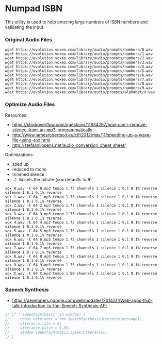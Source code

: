 # Numpad ISBN

This utility is used to help entering large numbers of ISBN numbers and validating the input.

### Original Audio Files

```shell
wget https://evolution.voxeo.com/library/audio/prompts/numbers/0.wav
wget https://evolution.voxeo.com/library/audio/prompts/numbers/1.wav
wget https://evolution.voxeo.com/library/audio/prompts/numbers/2.wav
wget https://evolution.voxeo.com/library/audio/prompts/numbers/3.wav
wget https://evolution.voxeo.com/library/audio/prompts/numbers/4.wav
wget https://evolution.voxeo.com/library/audio/prompts/numbers/5.wav
wget https://evolution.voxeo.com/library/audio/prompts/numbers/6.wav
wget https://evolution.voxeo.com/library/audio/prompts/numbers/7.wav
wget https://evolution.voxeo.com/library/audio/prompts/numbers/8.wav
wget https://evolution.voxeo.com/library/audio/prompts/numbers/9.wav
wget https://evolution.voxeo.com/library/audio/prompts/alphabet/X.wav
```

### Optimize Audio Files

Resources:

* https://stackoverflow.com/questions/11834297/how-can-i-remove-silence-from-an-mp3-programmatically
* http://www.jamesrobertson.eu/clf/2012/may/11/speeding-up-a-wave-file-using-sox.html
* http://stefaanlippens.net/audio_conversion_cheat_sheet/

Optimizations:

* sped up
* reduced to mono
* trimmed silence
* `-C 64` sets the bitrate (sox defaults to 8)

```shell
sox 0.wav -C 64 0.mp3 tempo 1.75 channels 1 silence 1 0.1 0.1% reverse silence 1 0.1 0.1% reverse
sox 1.wav -C 64 1.mp3 tempo 1.75 channels 1 silence 1 0.1 0.1% reverse silence 1 0.1 0.1% reverse
sox 2.wav -C 64 2.mp3 tempo 1.75 channels 1 silence 1 0.1 0.1% reverse silence 1 0.1 0.1% reverse
sox 3.wav -C 64 3.mp3 tempo 1.75 channels 1 silence 1 0.1 0.1% reverse silence 1 0.1 0.1% reverse
sox 4.wav -C 64 4.mp3 tempo 1.75 channels 1 silence 1 0.1 0.1% reverse silence 1 0.1 0.1% reverse
sox 5.wav -C 64 5.mp3 tempo 1.75 channels 1 silence 1 0.1 0.1% reverse silence 1 0.1 0.1% reverse
sox 6.wav -C 64 6.mp3 tempo 1.75 channels 1 silence 1 0.1 0.1% reverse silence 1 0.1 0.1% reverse
sox 7.wav -C 64 7.mp3 tempo 1.75 channels 1 silence 1 0.1 0.1% reverse silence 1 0.1 0.1% reverse
sox 8.wav -C 64 8.mp3 tempo 1.75 channels 1 silence 1 0.1 0.1% reverse silence 1 0.1 0.1% reverse
sox 9.wav -C 64 9.mp3 tempo 1.75 channels 1 silence 1 0.1 0.1% reverse silence 1 0.1 0.1% reverse
sox X.wav -C 64 X.mp3 tempo 1.50 channels 1 silence 1 0.1 0.1% reverse silence 1 0.1 0.1% reverse
```

### Speech Synthesis

* https://developers.google.com/web/updates/2014/01/Web-apps-that-talk-Introduction-to-the-Speech-Synthesis-API

```javascript
// if ('speechSynthesis' in window) {
//     const utterance = new SpeechSynthesisUtterance(message);
//     utterance.rate = 2;
//     utterance.pitch = 0.85;
//     window.speechSynthesis.speak(utterance);
// }
```
